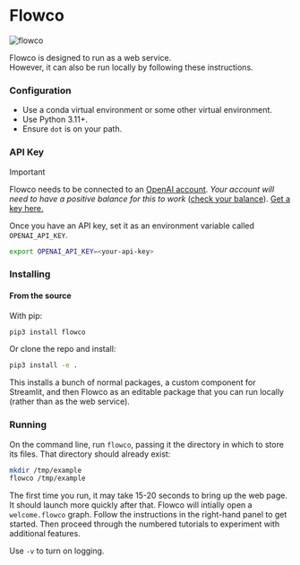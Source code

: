 

# Flowco
![flowco](https://github.com/user-attachments/assets/9591f546-ef52-4c16-999a-ca9e2a149586)

Flowco is designed to run as a web service.  
However, it can also be run locally by following these instructions.  

### Configuration

* Use a conda virtual environment or some other virtual environment.
* Use Python 3.11+.
* Ensure `dot` is on your path.

### API Key

> [!IMPORTANT]
>
> Flowco needs to be connected to an [OpenAI account](https://openai.com/api/). _Your account will need to have a positive balance for this to work_ ([check your balance](https://platform.openai.com/account/usage)). [Get a key here.](https://platform.openai.com/account/api-keys)
>
> Once you have an API key, set it as an environment variable called `OPENAI_API_KEY`.
>
> ```bash
> export OPENAI_API_KEY=<your-api-key>
> ```

### Installing

#### From the source

With pip:
```bash
pip3 install flowco
```

Or clone the repo and install:
```bash
pip3 install -e .
```
This installs a bunch of normal packages, a custom component for Streamlit, and then Flowco as an 
editable package that you can run locally (rather than as the web service).

### Running

On the command line, run `flowco`, passing it the directory in which to store its files.  That directory
should already exist:

```bash
mkdir /tmp/example
flowco /tmp/example
```

The first time you run, it may take 15-20 seconds to bring up the web page.  It should launch more quickly after that. 
Flowco will intially open a `welcome.flowco` graph.  Follow the instructions in the right-hand panel to get started.  Then proceed through the numbered tutorials to experiment with additional features.


Use `-v` to turn on logging.
